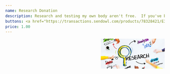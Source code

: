 ```yaml
---
name: Research Donation
description: Research and testing my own body aren't free.  If you've benefited or learned something from the content on this site or my videos, please consider donating below or with BAT on the <a href="https://brave.com/aus260">Brave Browser</a>.
buttons: <a href="https://transactions.sendowl.com/products/78328421/E3930036/purchase">Buy Now</a> | <a href="https://transactions.sendowl.com/products/78328421/E3930036/add_to_cart">Add to Cart</a> | <a href="https://transactions.sendowl.com/cart?merchant_id=189652">View Cart</a>
price: 1.00
---
```


<img src="/assets/img/research.jpg" height="auto" width="40%" align="right"/>
